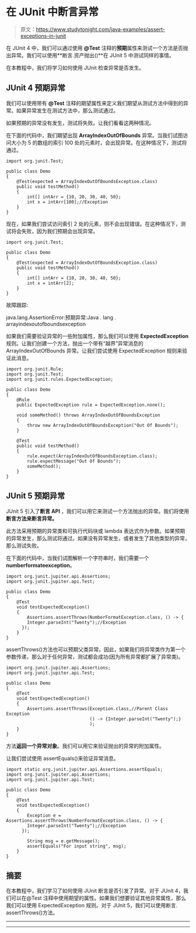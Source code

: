 # 在 JUnit 中断言异常

> 原文：<https://www.studytonight.com/java-examples/assert-exceptions-in-junit>

在 JUnit 4 中，我们可以通过使用 **@Test** 注释的**预期**属性来测试一个方法是否抛出异常。我们可以使用**断言.资产抛出()**在 JUnit 5 中测试同样的事情。

在本教程中，我们将学习如何使用 JUnit 检查异常是否发生。

## JUnit 4 预期异常

我们可以使用带有 **@Test** 注释的期望属性来定义我们期望从测试方法中得到的异常。如果异常发生在测试方法中，那么测试通过。

如果预期的异常没有发生，测试将失败。让我们看看这两种情况。

在下面的代码中，我们期望出现 **ArrayIndexOutOfBounds** 异常。当我们试图访问大小为 5 的数组的索引 100 处的元素时，会出现异常。在这种情况下，测试将通过。

```
import org.junit.Test;

public class Demo
{
	@Test(expected = ArrayIndexOutOfBoundsException.class)
	public void testMethod()
	{
	    int[] intArr = {10, 20, 30, 40, 50};
	    int x = intArr[100];//Exception	
	}
} 
```

现在，如果我们尝试访问索引 2 处的元素，则不会出现错误。在这种情况下，测试将会失败，因为我们预期会出现异常。

```
import org.junit.Test;

public class Demo
{
	@Test(expected = ArrayIndexOutOfBoundsException.class)
	public void testMethod()
	{
	    int[] intArr = {10, 20, 30, 40, 50};
	    int x = intArr[2];	
	}
}
```

故障跟踪:

java.lang.AssertionError:预期异常:Java . lang . arrayindexoutofboundsexception

如果我们需要验证异常的一些附加属性，那么我们可以使用 **ExpectedException** 规则。让我们创建一个方法，抛出一个带有“越界”异常消息的 ArrayIndexOutOfBounds 异常。让我们尝试使用 ExpectedException 规则来验证此消息。

```
import org.junit.Rule;
import org.junit.Test;
import org.junit.rules.ExpectedException;

public class Demo
{
	@Rule
	public ExpectedException rule = ExpectedException.none();

	void someMethod() throws ArrayIndexOutOfBoundsException
	{
		throw new ArrayIndexOutOfBoundsException("Out Of Bounds");
	}

	@Test
	public void testMethod()
	{
		rule.expect(ArrayIndexOutOfBoundsException.class);
		rule.expectMessage("Out Of Bounds");
	    someMethod();
	}
}
```

## JUnit 5 预期异常

JUnit 5 引入了**断言 API** ，我们可以用它来测试一个方法抛出的异常。我们将使用**断言方法来断言异常。**

此方法采用预期的异常类和可执行代码块或 lambda 表达式作为参数。如果预期的异常发生，那么测试将通过。如果没有异常发生，或者发生了其他类型的异常，那么测试失败。

在下面的代码中，当我们试图解析一个字符串时，我们需要一个**numberformateexception**。

```
import org.junit.jupiter.api.Assertions;
import org.junit.jupiter.api.Test;

public class Demo
{
	@Test
	void testExpectedException()
	{
		Assertions.assertThrows(NumberFormatException.class, () -> {
	    Integer.parseInt("Twenty");//Exception
	  });
	}
}
```

assertThrows()方法也可以预期父类异常。因此，如果我们将异常类作为第一个参数传递，那么对于任何异常，测试都会成功(因为所有异常都扩展了异常类)。

```
import org.junit.jupiter.api.Assertions;
import org.junit.jupiter.api.Test;

public class Demo
{
	@Test
	void testExpectedException()
	{
		Assertions.assertThrows(Exception.class,//Parent Class Exception
                                () -> {Integer.parseInt("Twenty");}
                                );
	}
} 
```

方法**返回一个异常对象**。我们可以用它来验证抛出的异常的附加属性。

让我们尝试使用 assertEquals()来验证异常消息。

```
import static org.junit.jupiter.api.Assertions.assertEquals;
import org.junit.jupiter.api.Assertions;
import org.junit.jupiter.api.Test;

public class Demo
{
	@Test
	void testExpectedException()
	{
		Exception e = Assertions.assertThrows(NumberFormatException.class, () -> {
	    Integer.parseInt("Twenty");//Exception
	  });

		String msg = e.getMessage();
		assertEquals("For input string", msg);
	}
}
```

## 摘要

在本教程中，我们学习了如何使用 JUnit 断言是否引发了异常。对于 JUnit 4，我们可以在@Test 注释中使用期望的属性。如果我们想要验证其他异常属性，那么我们可以使用 ExpectedException 规则。对于 JUnit 5，我们可以使用断言. assertThrows()方法。

* * *

* * *